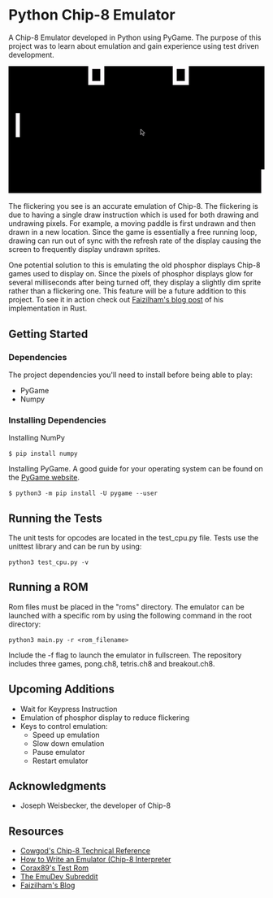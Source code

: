 # Python Chip-8 Emulator

A Chip-8 Emulator developed in Python using PyGame. The purpose of this project was to learn about emulation and gain experience using test driven development. 

![](demo.gif)

The flickering you see is an accurate emulation of Chip-8. The flickering is due to having a single draw instruction which is used for both drawing and undrawing pixels. For example, a moving paddle is first undrawn and then drawn in a new location. Since the game is essentially a free running loop, drawing can run out of sync with the refresh rate of the display causing the screen to frequently display undrawn sprites.

One potential solution to this is emulating the old phosphor displays Chip-8 games used to display on. Since the pixels of phosphor displays glow for several milliseconds after being turned off, they display a slightly dim sprite rather than a flickering one. This feature will be a future addition to this project. To see it in action check out [Faizilham's blog post](https://faizilham.github.io/revisiting-chip8) of his implementation in Rust.

## Getting Started

### Dependencies

The project dependencies you'll need to install before being able to play:

* PyGame
* Numpy

### Installing Dependencies

Installing NumPy

```
$ pip install numpy
```

Installing PyGame. A good guide for your operating system can be found on the [PyGame website](https://www.pygame.org/wiki/GettingStarted).

```
$ python3 -m pip install -U pygame --user
```

## Running the Tests

The unit tests for opcodes are located in the test_cpu.py file. Tests use the unittest library and can be run by using:

```
python3 test_cpu.py -v
```

## Running a ROM

Rom files must be placed in the "roms" directory. The emulator can be launched with a specific rom by using the following command in the root directory:

```
python3 main.py -r <rom_filename>
```

Include the -f flag to launch the emulator in fullscreen. The repository includes three games, pong.ch8, tetris.ch8 and breakout.ch8.

## Upcoming Additions

* Wait for Keypress Instruction
* Emulation of phosphor display to reduce flickering
* Keys to control emulation:
  * Speed up emulation
  * Slow down emulation
  * Pause emulator
  * Restart emulator

## Acknowledgments

* Joseph Weisbecker, the developer of Chip-8 

## Resources

* [Cowgod's Chip-8 Technical Reference](http://devernay.free.fr/hacks/chip8/C8TECH10.HTM)
* [How to Write an Emulator (Chip-8 Interpreter](http://www.multigesture.net/articles/how-to-write-an-emulator-chip-8-interpreter/)
* [Corax89's Test Rom](https://github.com/corax89/chip8-test-rom)
* [The EmuDev Subreddit](https://www.reddit.com/r/EmuDev/)
* [Faizilham's Blog](https://faizilham.github.io/revisiting-chip8)
